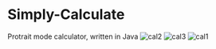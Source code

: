 # Simply-Calculate
Protrait mode calculator, written in Java
![cal2](https://cloud.githubusercontent.com/assets/22884640/23378059/e82ca13c-fce6-11e6-8b0b-afcb9a843f0a.PNG)
![cal3](https://cloud.githubusercontent.com/assets/22884640/23378060/e82dbc8e-fce6-11e6-805d-3b5cfac3cbae.PNG)
![cal1](https://cloud.githubusercontent.com/assets/22884640/23378061/e82f3780-fce6-11e6-91ed-9279370eee98.PNG)
